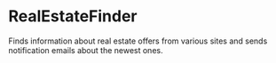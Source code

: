 # RealEstateFinder <work in progress>

Finds information about real estate offers from various sites and sends notification emails about the newest ones.
